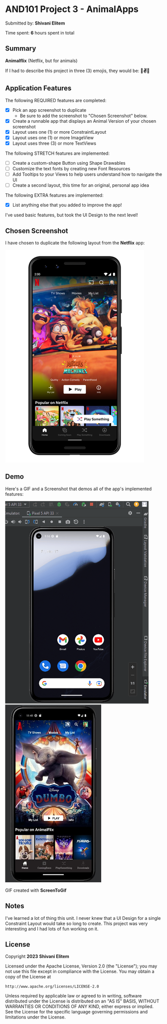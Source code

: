 <!-- (This is a comment) INSTRUCTIONS: Go through this page and fill out any **bolded** entries with their correct values.-->

# AND101 Project 3 - AnimalApps

Submitted by: **Shivani Elitem**

Time spent: **6** hours spent in total

## Summary

**Animalflix** (Netflix, but for animals)

If I had to describe this project in three (3) emojis, they would be: **🦄✌️🥰**

## Application Features

<!-- (This is a comment) Please be sure to change the [ ] to [x] for any features you completed.  If a feature is not checked [x], you might miss the points for that item! -->

The following REQUIRED features are completed:

- [X] Pick an app screenshot to duplicate
  - Be sure to add the screenshot to "Chosen Screenshot" below.
- [X] Create a runnable app that displays an Animal Version of your chosen screenshot
- [X] Layout uses one (1) or more ConstraintLayout
- [X] Layout uses one (1) or more ImageView
- [X] Layout uses three (3) or more TextViews

The following STRETCH features are implemented:

- [ ] Create a custom-shape Button using Shape Drawables
- [ ] Customize the text fonts by creating new Font Resources
- [ ] Add Tooltips to your Views to help users understand how to navigate the UI
- [ ] Create a second layout, this time for an original, personal app idea

The following EXTRA features are implemented:

- [X] List anything else that you added to improve the app!
 
 I've used basic features, but took the UI Design to the next level!

## Chosen Screenshot

I have chosen to duplicate the following layout from the **Netflix** app:

<img src='https://github.com/ShivaniElitem/Animalflix/blob/master/Netflix.jpg?raw=true' title='Chosen Screenshot' width='' alt='Chosen Screenshot' />

## Demo

Here's a GIF and a Screenshot that demos all of the app's implemented features:

<img src='https://github.com/ShivaniElitem/Animalflix/blob/master/CodePath-Unit3.gif?raw=true' title='Video Demo' width='' alt='Video Demo' />  <img src='https://github.com/ShivaniElitem/Animalflix/blob/master/Animalflix.jpg?raw=true' title='Chosen Screenshot' width='' alt='Chosen Screenshot' />


GIF created with **ScreenToGif**

<!-- Recommended tools:
- [Kap](https://getkap.co/) for macOS
- [ScreenToGif](https://www.screentogif.com/) for Windows
- [peek](https://github.com/phw/peek) for Linux. -->

## Notes

I've learned a lot of thing this unit. I never knew that a UI Design for a single Constraint Layout would take so long to create. This project was very interesting and I had lots of fun working on it.

## License

Copyright **2023** **Shivani Elitem**

Licensed under the Apache License, Version 2.0 (the "License");
you may not use this file except in compliance with the License.
You may obtain a copy of the License at

    http://www.apache.org/licenses/LICENSE-2.0

Unless required by applicable law or agreed to in writing, software
distributed under the License is distributed on an "AS IS" BASIS,
WITHOUT WARRANTIES OR CONDITIONS OF ANY KIND, either express or implied.
See the License for the specific language governing permissions and
limitations under the License.
